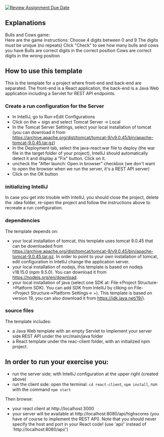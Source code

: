 [![Review Assignment Due Date](https://classroom.github.com/assets/deadline-readme-button-24ddc0f5d75046c5622901739e7c5dd533143b0c8e959d652212380cedb1ea36.svg)](https://classroom.github.com/a/YDg-_nm7)

## Explanations
Bulls and Cows game:  
Here are the game instructions:
Choose 4 digits between 0 and 9
The digits must be unique (no repeats)
Click "Check" to see how many bulls and cows you have
Bulls are correct digits in the correct position
Cows are correct digits in the wrong position

## How to use this template
This is the template for a project where front-end and back-end are separated.
The front-end is a React application, the back-end is a Java Web application
including a Servlet for REST API endpoints.

### Create a run configuration for the Server
* In IntelliJ, go to Run->Edit Configurations
* Click on the + sign and select Tomcat Server -> Local
* In the Tomcat Server Settings, select your local installation of tomcat (you can download it from https://archive.apache.org/dist/tomcat/tomcat-9/v9.0.45/bin/apache-tomcat-9.0.45.tar.gz)
* In the Deployment tab, select the java-react:war file to deploy (the war file in the target folder of your project), IntelliJ should automatically detect it and display a "Fix" button. Click on it.
* uncheck the "After launch: Open in browser" checkbox (we don't want to open the browser when we run the server, it's a REST API server)
* Click on the OK button


### initializing IntelliJ
In case you get into trouble with IntelliJ, you should close the project,
delete the .idea folder, re-open the project and follow the instructions above to
recreate a run configuration.

###  dependencies
The template depends on:
* your local installation of tomcat, this template uses
  tomcat 9.0.45 that can be downloaded from https://archive.apache.org/dist/tomcat/tomcat-9/v9.0.45/bin/apache-tomcat-9.0.45.tar.gz.
  In order to point to your own installation of tomcat, edit configuration in IntelliJ change the application server.
* your local installation of nodejs, this template is based on nodejs v18.15.0 (npm 9.5.0). You can download it from https://nodejs.org/en/download.
* your local installation of java (select one SDK at: File->Project Structure->Platform SDK). You can add SDK from IntelliJ by cliking on  File->Project Structure->Platform Settings-> +).
  This template is based on version 19, you can also download it from https://jdk.java.net/19/).

###  source files
The template includes:
* a Java Web template with an empty Servlet to implement your server side REST API under the src/main/java folder
* a React template under the reac-client folder, with an initialized npm project.

## In order to run your exercise you:
* run the server side; with IntelliJ configuration at the upper right (created above)
* run the client side: open the terminal: `cd react-client`, `npm install`,  run with the command `npm start`

Then browse:
* your react client at http://localhost:3000
* your server will be available at http://localhost:8080/api/highscores (you have of course to implement the REST API).
  Note that you should never specify the host and port in your React code! (use 'api/' instead of 'http://localhost:8080/api/')

